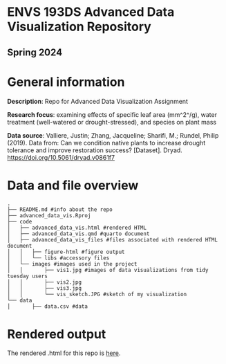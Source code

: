 # ENVS 193DS Advanced Data Visualization Repository
## Spring 2024

# General information

**Description**: Repo for Advanced Data Visualization Assignment

**Research focus**: examining effects of specific leaf area (mm^2^/g), water treatment (well-watered or drought-stressed), and species on plant mass  

**Data source**: Valliere, Justin; Zhang, Jacqueline; Sharifi, M.; Rundel, Philip (2019). Data from: Can we condition native plants to increase drought tolerance and improve restoration success? [Dataset]. Dryad. https://doi.org/10.5061/dryad.v0861f7  

# Data and file overview

```
.
├── README.md #info about the repo
├── advanced_data_vis.Rproj
├── code
│   ├── advanced_data_vis.html #rendered HTML
│   ├── advanced_data_vis.qmd #quarto document
│   ├── advanced_data_vis_files #files associated with rendered HTML document
│   │   ├── figure-html #figure output
│   │   └── libs #accessory files
│   └── images #images used in the project
│   │       ├── vis1.jpg #images of data visualizations from tidy tuesday users
│   │       ├── vis2.jpg
│   │       ├── vis3.jpg
│   │       └── vis_sketch.JPG #sketch of my visualization
└── data
│       ├── data.csv #data

```

# Rendered output

The rendered .html for this repo is [here](https://htmlpreview.github.io/?https://github.com/sebastianjcox/advanced_data_vis/blob/main/code/advanced_data_vis.html).

